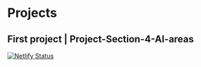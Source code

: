 # Projects
## First project | Project-Section-4-AI-areas
[![Netlify Status](https://api.netlify.com/api/v1/badges/f5b6a6a1-13c1-404c-af30-d6e3823c8815/deploy-status)](https://app.netlify.com/sites/shimmering-daifuku-050c26/deploys)
